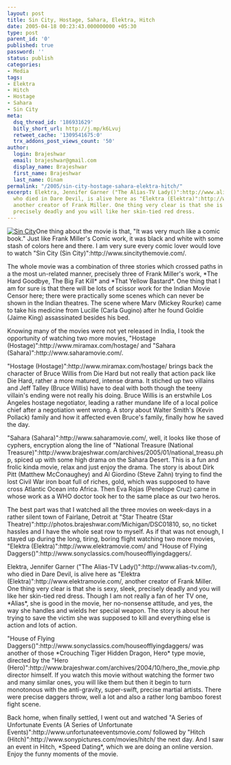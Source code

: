 ```yaml
---
layout: post
title: Sin City, Hostage, Sahara, Elektra, Hitch
date: 2005-04-18 00:23:43.000000000 +05:30
type: post
parent_id: '0'
published: true
password: ''
status: publish
categories:
- Media
tags:
- Elektra
- Hitch
- Hostage
- Sahara
- Sin City
meta:
  dsq_thread_id: '186931629'
  bitly_short_url: http://j.mp/k6Lvuj
  retweet_cache: '1309541675:0'
  trx_addons_post_views_count: '50'
author:
  login: Brajeshwar
  email: brajeshwar@gmail.com
  display_name: Brajeshwar
  first_name: Brajeshwar
  last_name: Oinam
permalink: "/2005/sin-city-hostage-sahara-elektra-hitch/"
excerpt: Elektra, Jennifer Garner ("The Alias-TV Lady()":http://www.alias-tv.com/),
  who died in Dare Devil, is alive here as "Elektra (Elektra)":http://www.elektramovie.com/,
  another creator of Frank Miller. One thing very clear is that she is sexy, sleek,
  precisely deadly and you will like her skin-tied red dress.
---
```

<p><a href="http://www.sincitythemovie.com/"><img src="{{ site.baseurl }}/assets/2005/04/sincity.jpg" alt="Sin City" /></a>One thing about the movie is that, "It was very much like a comic book." Just like Frank Miller's Comic work, it was black and white with some stash of colors here and there. I am very sure every comic lover would love to watch "Sin City (Sin City)":http://www.sincitythemovie.com/.</p>
<p><!--more--></p>
<p>The whole movie was a combination of three stories which crossed paths in a the most un-related manner, precisely three of Frank Miller's work, *The Hard Goodbye, The Big Fat Kill* and *That Yellow Bastard*. One thing that I am for sure is that there will be lots of scissor work for the Indian Movie Censor here; there were practically some scenes which can never be shown in the Indian theatres. The scene where Marv (Mickey Rourke) came to take his medicine from Lucille (Carla Gugino) after he found Goldie (Jaime King) assassinated besides his bed.</p>
<p>Knowing many of the movies were not yet released in India, I took the opportunity of watching two more movies, "Hostage (Hostage)":http://www.miramax.com/hostage/ and "Sahara (Sahara)":http://www.saharamovie.com/.</p>
<p>"Hostage (Hostage)":http://www.miramax.com/hostage/ brings back the character of Bruce Willis from Die Hard but not really that action pack like Die Hard, rather a more matured, intense drama. It stiched up two villains and Jeff Talley (Bruce Willis) have to deal with both though the teeny villain's ending were not really his doing. Bruce Willis is an erstwhile Los Angeles hostage negotiator, leading a rather mundane life of a local police chief after a negotiation went wrong. A story about Walter Smith's (Kevin Pollack) family and how it affected even Bruce's family, finally how he saved the day.</p>
<p>"Sahara (Sahara)":http://www.saharamovie.com/, well, it looks like those of cyphers, encryption along the line of "National Treasure (National Treasure)":http://www.brajeshwar.com/archives/2005/01/national_treasu.php, spiced up with some high drama on the Sahara Desert. This is a fun and frolic kinda movie, relax and just enjoy the drama. The story is about Dirk Pitt (Matthew McConaughey) and Al Giordino (Steve Zahn) trying to find the lost Civil War iron boat full of riches, gold, which was supposed to have cross Atlantic Ocean into Africa. Then Eva Rojas (Penelope Cruz) came in whose work as a WHO doctor took her to the same place as our two heros.</p>
<p>The best part was that I watched all the three movies on week-days in a rather silent town of Fairlane, Detroit at "Star Theatre (Star Theatre)":http://photos.brajeshwar.com/Michigan/DSC01810, so, no ticket hassles and I have the whole seat row to myself. As if that was not enough, I stayed up during the long, tiring, boring flight watching two more movies, "Elektra (Elektra)":http://www.elektramovie.com/ and "House of Flying Daggers()":http://www.sonyclassics.com/houseofflyingdaggers/.</p>
<p>Elektra, Jennifer Garner ("The Alias-TV Lady()":http://www.alias-tv.com/), who died in Dare Devil, is alive here as "Elektra (Elektra)":http://www.elektramovie.com/, another creator of Frank Miller. One thing very clear is that she is sexy, sleek, precisely deadly and you will like her skin-tied red dress. Though I am not really a fan of her TV one, *Alias*, she is good in the movie, her no-nonsense attitude, and yes, the way she handles and wields her special weapon. The story is about her trying to save the victim she was supposed to kill and everything else is action and lots of action.</p>
<p>"House of Flying Daggers()":http://www.sonyclassics.com/houseofflyingdaggers/ was another of those *Crouching Tiger Hidden Dragon, Hero* type movie, directed by the "Hero (Hero)":http://www.brajeshwar.com/archives/2004/10/hero_the_movie.php director himself. If you watch this movie without watching the former two and many similar ones, you will like them but then it begin to turn monotonous with the anti-gravity, super-swift, precise martial artists. There were precise daggers throw, well a lot and also a rather long bamboo forest fight scene.</p>
<p>Back home, when finally settled, I went out and watched "A Series of Unfortunate Events (A Series of Unfortunate Events)":http://www.unfortunateeventsmovie.com/ followed by "Hitch (Hitch)":http://www.sonypictures.com/movies/hitch/ the next day. And I saw an event in Hitch, *Speed Dating*, which we are doing an online version. Enjoy the funny moments of the movie.</p>
